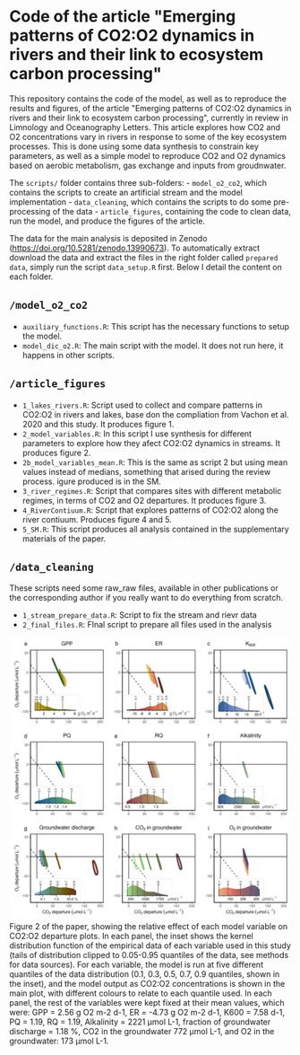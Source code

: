 # Code of the article "Emerging patterns of CO2:O2 dynamics in rivers and their link to ecosystem carbon processing"

This repository contains the code of the model, as well as to reproduce the results and figures, of the article "Emerging patterns of CO2:O2 dynamics in rivers and their link to ecosystem carbon processing", currently in review in Limnology and Oceanography Letters. This article explores how CO2 and O2 concentrations vary in rivers in response to some of the key ecosystem processes. This is done using some data synthesis to constrain key parameters, as well as a simple model to reproduce CO2 and O2 dynamics based on aerobic metabolism, gas exchange and inputs from groudnwater.

The `scripts/` folder contains three sub-folders: - `model_o2_co2`, which contains the scripts to create an artificial stream and the model implementation - `data_cleaning`, which contains the scripts to do some pre-processing of the data - `article_figures`, containing the code to clean data, run the model, and produce the figures of the article.

The data for the main analysis is deposited in Zenodo (https://doi.org/10.5281/zenodo.13990673). To automatically extract download the data and extract the files in the right folder called `prepared data`, simply run the script `data_setup.R` first. Below I detail the content on each folder.

## `/model_o2_co2`
- `auxiliary_functions.R`: This script has the necessary functions to setup the model.
- `model_dic_o2.R`: The main script with the model. It does not run here, it happens in other scripts.

## `/article_figures`
- `1_lakes_rivers.R`: Script used to collect and compare patterns in CO2:O2 in rivers and lakes, base don the compliation from Vachon et al. 2020 and this study. It produces figure 1.
- `2_model_variables.R`: In this script I use synthesis for different parameters to explore how they afect CO2:O2 dynamics in streams. It produces figure 2.
- `2b_model_variables_mean.R`: This is the same as script 2 but using mean values instead of medians, something that arised during the review process. igure produced is in the SM.
- `3_river_regimes.R`: Script that compares sites with different metabolic regimes, in terms of CO2 and O2 departures. It produces figure 3.
- `4_RiverContiuum.R`: Script that explores patterns of CO2:O2 along the river contiuum. Produces figure 4 and 5.
- `5_SM.R`: This script produces all analysis contained in the supplementary materials of the paper.

## `/data_cleaning`
These scripts need some raw_raw files, available in other publications or the corresponding author if you really want to do everything from scratch.
- `1_stream_prepare_data.R`: Script to fix the stream and rievr data
- `2_final_files.R`: FInal script to prepare all files used in the analysis




![Figure 2 of the paper](https://github.com/rocher-ros/O2_CO2_rivers/blob/main/plots/main/fig2_main_drivers.png) Figure 2 of the paper, showing the relative effect of each model variable on CO2:O2 departure plots. In each panel, the inset shows the kernel distribution function of the empirical data of each variable used in this study (tails of distribution clipped to 0.05-0.95 quantiles of the data, see methods for data sources). For each variable, the model is run at five different quantiles of the data distribution (0.1, 0.3, 0.5, 0.7, 0.9 quantiles, shown in the inset), and the model output as CO2:O2 concentrations is shown in the main plot, with different colours to relate to each quantile used. In each panel, the rest of the variables were kept fixed at their mean values, which were: GPP = 2.56 g O2 m-2 d-1, ER = -4.73 g O2 m-2 d-1, K600 = 7.58 d-1, PQ = 1.19, RQ = 1.19, Alkalinity = 2221 µmol L-1, fraction of groundwater discharge = 1.18 %, CO2 in the groundwater 772 µmol L-1, and O2 in the groundwater: 173 µmol L-1.